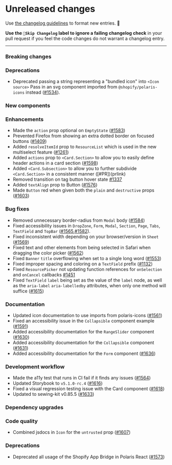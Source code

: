 # Unreleased changes

Use [the changelog guidelines](https://git.io/polaris-changelog-guidelines) to format new entries. 💜

**Use the `🤖Skip Changelog` label to ignore a failing changelog check** in your pull request if you feel the code changes do not warrant a changelog entry.

---

### Breaking changes

### Deprecations

- Deprecated passing a string representing a "bundled icon" into `<Icon source>` Pass in an svg component imported from `@shopify/polaris-icons` instead ([#1534](https://github.com/Shopify/polaris-react/pull/1534)).

### New components

### Enhancements

- Made the `action` prop optional on `EmptyState` ([#1583](https://github.com/Shopify/polaris-react/pull/1583))
- Prevented Firefox from showing an extra dotted border on focused buttons ([#1409](https://github.com/Shopify/polaris-react/pull/1409))
- Added `resolveItemId` prop to `ResourceList` which is used in the new multiselect feature ([#1261](https://github.com/Shopify/polaris-react/pull/1261))
- Added `actions` prop to `<Card.Section>` to allow you to easily define header actions in a card section ([#1598](https://github.com/Shopify/polaris-react/pull/1598))
- Added `<Card.Subsection>` to allow you to further subdivide `<Card.Section>` in a consistent manner ([#PR])(prlink)
- Removed transition on tag button hover state [#1337](https://github.com/Shopify/polaris-react/pull/1337)
- Added `textAlign` prop to Button ([#1576](https://github.com/Shopify/polaris-react/pull/1576))
- Made `Button` red when given both the `plain` and `destructive` props ([#1603](https://github.com/Shopify/polaris-react/pull/1603))

### Bug fixes

- Removed unnecessary border-radius from `Modal` body ([#1584](https://github.com/Shopify/polaris-react/pull/1584))
- Fixed accessibility issues in `DropZone`, `Form`, `Modal`, `Section`, `Page`, `Tabs`, `TextField` and `TopBar` ([#1565](https://github.com/Shopify/polaris-react/pull/1565),[#1582](https://github.com/Shopify/polaris-react/pull/1582)).
- Fixed inconsistent width depending on your browser/version in `Sheet` ([#1569](https://github.com/Shopify/polaris-react/pull/1569))
- Fixed text and other elements from being selected in Safari when dragging the color picker ([#1562](https://github.com/Shopify/polaris-react/pull/1562))
- Fixed `Banner` `title` overflowing when set to a single long word ([#1553](https://github.com/Shopify/polaris-react/pull/1553))
- Fixed improper spacing and coloring on a `TextField` prefix ([#1132](https://github.com/Shopify/polaris-react/issues/1132))
- Fixed `ResourcePicker` not updating function references for `onSelection` and `onCancel` callbacks [#1451](https://github.com/Shopify/polaris-react/pull/1451)
- Fixed `TextField` `label` being set as the value of the `label` node, as well as the `aria-label` `aria-labelledby` attributes, when only one method will suffice ([#1615](https://github.com/Shopify/polaris-react/pull/1615))

### Documentation

- Updated icon documentation to use imports from polaris-icons ([#1561](https://github.com/Shopify/polaris-react/pull/1561))
- Fixed an accessibility issue in the `Collapsible` component example ([#1591](https://github.com/Shopify/polaris-react/pull/1591))
- Added accessibility documentation for the `RangeSlider` component ([#1630](https://github.com/Shopify/polaris-react/pull/1630))
- Added accessibility documentation for the `Collapsible` component ([#1631](https://github.com/Shopify/polaris-react/pull/1631))
- Added accessibility documentation for the `Form` component ([#1636](https://github.com/Shopify/polaris-react/pull/1636))

### Development workflow

- Made the a11y test that runs in CI fail if it finds any issues ([#1564](https://github.com/Shopify/polaris-react/pull/1564))
- Updated Storybook to `v5.1.0-rc.4` ([#1616](https://github.com/Shopify/polaris-react/pull/1616))
- Fixed a visual regression testing issue with the Card component ([#1618](https://github.com/Shopify/polaris-react/pull/1618))
- Updated to sewing-kit v0.85.5 ([#1633](https://github.com/Shopify/polaris-react/pull/1633))

### Dependency upgrades

### Code quality

- Combined jsdocs in `Icon` for the `untrusted` prop ([#1607](https://github.com/Shopify/polaris-react/pull/1607))

### Deprecations

- Deprecated all usage of the Shopify App Bridge in Polaris React ([#1573](https://github.com/Shopify/polaris-react/pull/1573))
